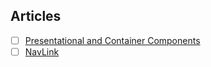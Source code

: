## Articles
* [ ] [Presentational and Container Components](https://medium.com/@dan_abramov/smart-and-dumb-components-7ca2f9a7c7d0)
* [ ] [NavLink](https://github.com/ReactTraining/react-router/blob/master/packages/react-router-dom/docs/api/NavLink.md)